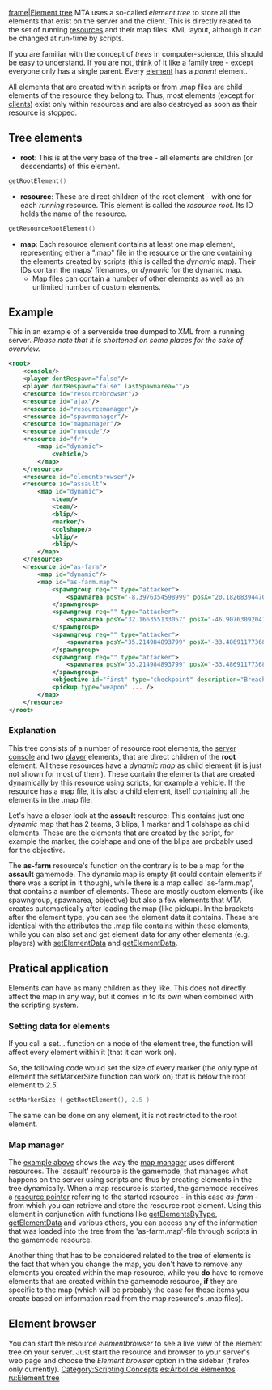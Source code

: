 [frame|Element tree](/File:Tre.png.md "wikilink") MTA uses a so-called *element tree* to store all the elements that exist on the server and the client. This is directly related to the set of running [resources](/resources.md "wikilink") and their map files' XML layout, although it can be changed at run-time by scripts.

If you are familiar with the concept of *trees* in computer-science, this should be easy to understand. If you are not, think of it like a family tree - except everyone only has a single parent. Every [element](/element.md "wikilink") has a *parent* element.

All elements that are created within scripts or from .map files are child elements of the resource they belong to. Thus, most elements (except for [clients](/client.md "wikilink")) exist only within resources and are also destroyed as soon as their resource is stopped.

Tree elements
-------------

-   **root**: This is at the very base of the tree - all elements are children (or descendants) of this element.

``` lua
getRootElement()
```

-   **resource**: These are direct children of the root element - with one for each *running* resource. This element is called the *resource root*. Its ID holds the name of the resource.

``` lua
getResourceRootElement()
```

-   **map**: Each resource element contains at least one map element, representing either a ".map" file in the resource or the one containing the elements created by scripts (this is called the *dynamic* map). Their IDs contain the maps' filenames, or *dynamic* for the dynamic map.
    -   Map files can contain a number of other [elements](/element.md "wikilink") as well as an unlimited number of custom elements.

Example
-------

This in an example of a serverside tree dumped to XML from a running server. *Please note that it is shortened on some places for the sake of overview.*

``` xml
<root>
    <console/>
    <player dontRespawn="false"/>
    <player dontRespawn="false" lastSpawnarea=""/>
    <resource id="resourcebrowser"/>
    <resource id="ajax"/>
    <resource id="resourcemanager"/>
    <resource id="spawnmanager"/>
    <resource id="mapmanager"/>
    <resource id="runcode"/>
    <resource id="fr">
        <map id="dynamic">
            <vehicle/>
        </map>
    </resource>
    <resource id="elementbrowser"/>
    <resource id="assault">
        <map id="dynamic">
            <team/>
            <team/>
            <blip/>
            <marker/>
            <colshape/>
            <blip/>
            <blip/>
        </map>
    </resource>
    <resource id="as-farm">
        <map id="dynamic"/>
        <map id="as-farm.map">
            <spawngroup req="" type="attacker">
                <spawnarea posY="-8.3976354598999" posX="20.182683944702" skins="9" ... />
            </spawngroup>
            <spawngroup req="" type="attacker">
                <spawnarea posY="32.166355133057" posX="-46.90763092041" skins="9" ... />
            </spawngroup>
            <spawngroup req="" type="attacker">
                <spawnarea posY="35.214984893799" posX="-33.486911773682" skins="9" ... />
            </spawngroup>
            <spawngroup req="" type="attacker">
                <spawnarea posY="35.214984893799" posX="-33.486911773682" skins="9" ... />
            </spawngroup>
            <objective id="first" type="checkpoint" description="Breach into the farm" ... />
            <pickup type="weapon" ... />
        </map>
    </resource>
</root>
```

### Explanation

This tree consists of a number of resource root elements, the [server console](/Element/Console.md "wikilink") and two [player](/player.md "wikilink") elements, that are direct children of the **root** element. All these resources have a *dynamic map* as child element (it is just not shown for most of them). These contain the elements that are created dynamically by this resource using scripts, for example a [vehicle](/vehicle.md "wikilink"). If the resource has a map file, it is also a child element, itself containing all the elements in the .map file.

Let's have a closer look at the **assault** resource: This contains just one *dynamic* map that has 2 teams, 3 blips, 1 marker and 1 colshape as child elements. These are the elements that are created by the script, for example the marker, the colshape and one of the blips are probably used for the objective.

The **as-farm** resource's function on the contrary is to be a map for the **assault** gamemode. The dynamic map is empty (it could contain elements if there was a script in it though), while there is a map called 'as-farm.map', that contains a number of elements. These are mostly custom elements (like spawngroup, spawnarea, objective) but also a few elements that MTA creates automactically after loading the map (like pickup). In the brackets after the element type, you can see the element data it contains. These are identical with the attributes the .map file contains within these elements, while you can also set and get element data for any other elements (e.g. players) with [setElementData](/setElementData.md "wikilink") and [getElementData](/getElementData.md "wikilink").

Pratical application
--------------------

Elements can have as many children as they like. This does not directly affect the map in any way, but it comes in to its own when combined with the scripting system.

### Setting data for elements

If you call a set... function on a node of the element tree, the function will affect every element within it (that it can work on).

So, the following code would set the size of every marker (the only type of element the setMarkerSize function can work on) that is below the root element to *2.5*.

``` lua
setMarkerSize ( getRootElement(), 2.5 )
```

The same can be done on any element, it is not restricted to the root element.

### Map manager

The [example above](/#Example.md "wikilink") shows the way the [map manager](/map_manager.md "wikilink") uses different resources. The 'assault' resource is the gamemode, that manages what happens on the server using scripts and thus by creating elements in the tree dynamically. When a map resource is started, the gamemode receives a [resource pointer](/resource.md "wikilink") referring to the started resource - in this case *as-farm* - from which you can retrieve and store the resource root element. Using this element in conjunction with functions like [getElementsByType](/getElementsByType.md "wikilink"), [getElementData](/getElementData.md "wikilink") and various others, you can access any of the information that was loaded into the tree from the 'as-farm.map'-file through scripts in the gamemode resource.

Another thing that has to be considered related to the tree of elements is the fact that when you change the map, you don't have to remove any elements you created within the map resource, while you **do** have to remove elements that are created within the gamemode resource, **if** they are specific to the map (which will be probably the case for those items you create based on information read from the map resource's .map files).

Element browser
---------------

You can start the resource *elementbrowser* to see a live view of the element tree on your server. Just start the resource and browser to your server's web page and choose the *Element browser* option in the sidebar (firefox only currently). [Category:Scripting Concepts](/Category:Scripting_Concepts.md "wikilink") [es:Árbol de elementos](/es:Árbol_de_elementos.md "wikilink") [ru:Element tree](/ru:Element_tree.md "wikilink")
